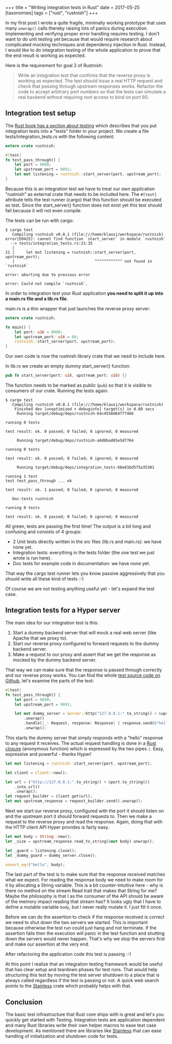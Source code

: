 +++
title = "Writing integration tests in Rust"
date = 2017-05-25
[taxonomies]
tags = ["rust", "rustnish"]
+++

In my first post I wrote a quite fragile, minimally working prototype that uses
many ```unwrap()``` calls thereby raising lots of panics during execution.
Implementing and verifying proper error handling requires testing. I don't want
to do unit testing yet because that would require research about complicated
mocking techniques and dependency injection in Rust. Instead, I would like to
do integration testing of the whole application to prove that the end result is
working as expected.

Here is the requirement for goal 2 of Rustnish:

> Write an integration test that confirms that the reverse proxy is working as
> expected. The test should issue a real HTTP request and check that passing
> through upstream responses works. Refactor the code to accept arbitrary port
> numbers so that the tests can simulate a real backend without requiring root
> access to bind on port 80.

## Integration test setup

The [Rust book has a section about
testing](https://doc.rust-lang.org/book/testing.html) which describes that you
put integration tests into a "tests" folder in your project. We create a file
tests/integration_tests.rs with the following content:

```rust
extern crate rustnish;

#[test]
fn test_pass_through() {
    let port = 9090;
    let upstream_port = 9091;
    let mut listening = rustnish::start_server(port, upstream_port);
}
```

Because this is an integration test we have to treat our own application
"rustnish" as external crate that needs to be included here. The ```#[test]```
attribute tells the test runner (cargo) that this function should be executed
as test. Since the start_server() function does not exist yet this test should
fail because it will not even compile.

The tests can be run with cargo:

```
$ cargo test
   Compiling rustnish v0.0.1 (file:///home/klausi/workspace/rustnish)
error[E0425]: cannot find function `start_server` in module `rustnish`
  --> tests/integration_tests.rs:21:35
   |
21 |     let mut listening = rustnish::start_server(port, upstream_port);
   |                                   ^^^^^^^^^^^^ not found in `rustnish`

error: aborting due to previous error

error: Could not compile `rustnish`.
```

In order to integration test your Rust application **you need to split it up
into a main.rs file and a lib.rs file**.

main.rs is a thin wrapper that just launches the reverse proxy server:

```rust
extern crate rustnish;

fn main() {
    let port: u16 = 9090;
    let upstream_port: u16 = 80;
    rustnish::start_server(port, upstream_port);
}
```

Our own code is now the rustnish library crate that we need to include here.

In lib.rs we create an empty dummy start_server() function:

```rust
pub fn start_server(port: u16, upstream_port: u16) {}
```

The function needs to be marked as public (```pub```) so that it is visible to
consumers of our crate. Running the tests again:

```
$ cargo test
   Compiling rustnish v0.0.1 (file:///home/klausi/workspace/rustnish)
    Finished dev [unoptimized + debuginfo] target(s) in 0.60 secs
     Running target/debug/deps/rustnish-64c4558d64f77466

running 0 tests

test result: ok. 0 passed; 0 failed; 0 ignored; 0 measured

     Running target/debug/deps/rustnish-a8d8bad65e5d7764

running 0 tests

test result: ok. 0 passed; 0 failed; 0 ignored; 0 measured

     Running target/debug/deps/integration_tests-66e61bd575a35301

running 1 test
test test_pass_through ... ok

test result: ok. 1 passed; 0 failed; 0 ignored; 0 measured

   Doc-tests rustnish

running 0 tests

test result: ok. 0 passed; 0 failed; 0 ignored; 0 measured
```

All green, tests are passing the first time! The output is a bit long and
confusing and consists of 4 groups:

* 2 Unit tests directly written in the src files (lib.rs and main.rs): we have
  none yet.
* Integration tests: everything in the tests folder (the one test we just wrote
  is run here).
* Doc tests for example code in documentation: we have none yet.

That way the cargo test runner lets you know passive aggressively that you
should write all these kind of tests :-)

Of course we are not testing anything useful yet - let's expand the test case.

## Integration tests for a Hyper server

The main idea for our integration test is this:

1. Start a dummy backend server that will mock a real web server (like Apache
   that we proxy to).
2. Start our reverse proxy configured to forward requests to the dummy backend
   server.
3. Make a request to our proxy and assert that we get the response as mocked by
   the dummy backend server.

That way we can make sure that the response is passed through correctly and our
reverse proxy works. You can find the whole [test source code on
Github](https://github.com/klausi/rustnish/blob/goal-02/tests/integration_tests.rs),
let's examine the parts of the test:

```rust
#[test]
fn test_pass_through() {
    let port = 9090;
    let upstream_port = 9091;

    let mut dummy_server = Server::http("127.0.0.1:".to_string() + &upstream_port.to_string())
        .unwrap()
        .handle(|_: Request, response: Response| { response.send(b"hello").unwrap(); })
        .unwrap();
```

This starts the dummy server that simply responds with a "hello" response to
any request it receives. The actual request handling is done in a [Rust
closure](https://doc.rust-lang.org/book/closures.html) (anonymous function)
which is expressed by the two pipes ```|```. Easy, expressive and powerful -
thanks Hyper!

```rust
let mut listening = rustnish::start_server(port, upstream_port);

let client = Client::new();

let url = ("http://127.0.0.1:".to_string() + &port.to_string())
    .into_url()
    .unwrap();
let request_builder = client.get(url);
let mut upstream_response = request_builder.send().unwrap();
```

Next we start our reverse proxy, configured with the port it should listen on
and the upstream port it should forward requests to. Then we make a request to
the reverse proxy and read the response. Again, doing that with the HTTP client
API Hyper provides is fairly easy.

```rust
let mut body = String::new();
let _size = upstream_response.read_to_string(&mut body).unwrap();

let _guard = listening.close();
let _dummy_guard = dummy_server.close();

assert_eq!("hello", body);
```

The last part of the test is to make sure that the response received matches
what we expect. For reading the response body we need to make room for it by
allocating a String variable. This is a bit counter-intuitive here - why is
there no method on the stream Read trait that makes that String for me? Maybe
the philosophy is that I as the consumer of the API should be aware of the
memory impact reading that stream has? It looks ugly that I have to define a
mutable variable ```body```, but I never really mutate it. I just fill it once.

Before we can do the assertion to check if the response received is correct we
need to shut down the two servers we started. This is important because
otherwise the test run could just hang and not terminate. If the assertion
fails then the execution will panic in the test function and shutting down the
servers would never happen. That's why we stop the servers first and make our
assertion at the very end.

After refactoring the application code this test is passing :-)

At this point I realize that an integration testing framework would be useful
that has clear setup and teardown phases for test runs. That would help
structuring this test by moving the test server shutdown to a place that is
always called regardless if the test is passing or not. A quick web search
points to the [Stainless](https://crates.io/crates/stainless) crate which
probably helps with that.

## Conclusion

The basic test infrastructure that Rust core ships with is great and let's you
quickly get started with Testing. Integration tests are application dependent
and many Rust libraries write their own helper macros to ease test case
development. As mentioned there are libraries like
[Stainless](https://crates.io/crates/stainless) that can ease handling of
initialization and shutdown code for tests.

